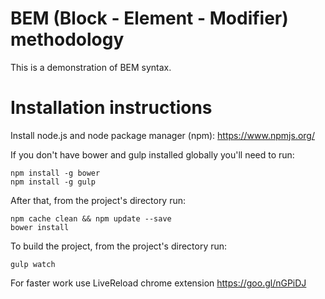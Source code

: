 # BEM (Block - Element - Modifier) methodology

This is a demonstration of BEM syntax.

# Installation instructions

Install node.js and node package manager (npm): https://www.npmjs.org/

If you don't have bower and gulp installed globally you'll need to run:

```shell
npm install -g bower
npm install -g gulp
```

After that, from the project's directory run:

```shell
npm cache clean && npm update --save
bower install
```

To build the project, from the project's directory run:
```shell
gulp watch
```

For faster work use LiveReload chrome extension
https://goo.gl/nGPiDJ

